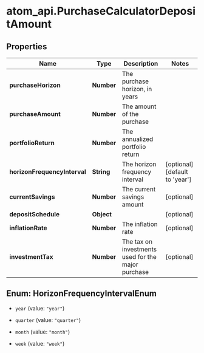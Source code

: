 # atom_api.PurchaseCalculatorDepositAmount

## Properties
Name | Type | Description | Notes
------------ | ------------- | ------------- | -------------
**purchaseHorizon** | **Number** | The purchase horizon, in years | 
**purchaseAmount** | **Number** | The amount of the purchase | 
**portfolioReturn** | **Number** | The annualized portfolio return | 
**horizonFrequencyInterval** | **String** | The horizon frequency interval | [optional] [default to &#39;year&#39;]
**currentSavings** | **Number** | The current savings amount | [optional] 
**depositSchedule** | **Object** |  | [optional] 
**inflationRate** | **Number** | The inflation rate | [optional] 
**investmentTax** | **Number** | The tax on investments used for the major purchase | [optional] 


<a name="HorizonFrequencyIntervalEnum"></a>
## Enum: HorizonFrequencyIntervalEnum


* `year` (value: `"year"`)

* `quarter` (value: `"quarter"`)

* `month` (value: `"month"`)

* `week` (value: `"week"`)




